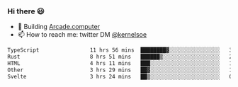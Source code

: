### Hi there 😃

- 🔨 Building [Arcade.computer](https://arcade.computer)
- 📫 How to reach me: twitter DM [@kernelsoe](https://twitter.com/kernelsoe)

<!--START_SECTION:waka-->

```txt
TypeScript                11 hrs 56 mins  ████████▓░░░░░░░░░░░░░░░░   34.87 %
Rust                      8 hrs 51 mins   ██████▒░░░░░░░░░░░░░░░░░░   25.87 %
HTML                      4 hrs 11 mins   ███░░░░░░░░░░░░░░░░░░░░░░   12.21 %
Other                     3 hrs 29 mins   ██▓░░░░░░░░░░░░░░░░░░░░░░   10.19 %
Svelte                    3 hrs 24 mins   ██▒░░░░░░░░░░░░░░░░░░░░░░   09.93 %
```

<!--END_SECTION:waka-->
